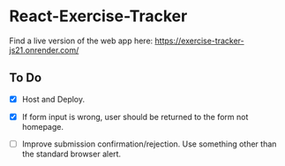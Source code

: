 # React-Exercise-Tracker

Find a live version of the web app here: https://exercise-tracker-js21.onrender.com/


## To Do 
- [x] Host and Deploy. 
- [x] If form input is wrong, user should be returned to the form not homepage.
- [ ] Improve submission confirmation/rejection. Use something other than the standard browser alert.



